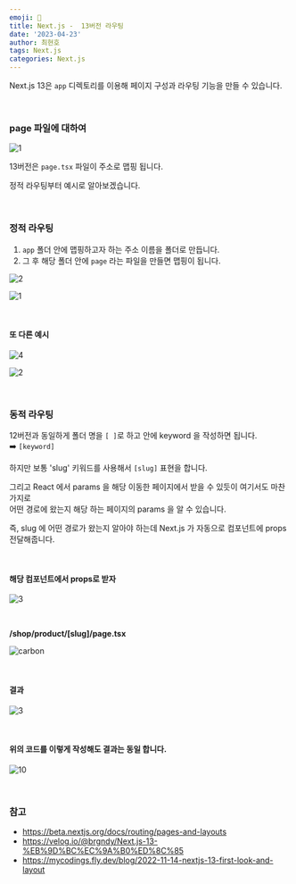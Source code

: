 ```yaml
---
emoji: 📖
title: Next.js -  13버전 라우팅
date: '2023-04-23'
author: 최현호
tags: Next.js
categories: Next.js
---
```


Next.js 13은 `app` 디렉토리를 이용해 페이지 구성과 라우팅 기능을 만들 수 있습니다.

<br>

### page 파일에 대하여

![1](https://user-images.githubusercontent.com/87301268/232983583-34588692-1400-49cb-8b91-f64d390c271d.png)

13버전은 `page.tsx` 파일이 주소로 맵핑 됩니다.

정적 라우팅부터 예시로 알아보겠습니다.

<br>

### 정적 라우팅

1. `app` 폴더 안에 맵핑하고자 하는 주소 이름을 폴더로 만듭니다.
2. 그 후 해당 폴더 안에 `page` 라는 파일을 만들면 맵핑이 됩니다.

![2](https://user-images.githubusercontent.com/87301268/232987094-837bb239-9f63-449c-b726-c00374797001.png)

![1](https://user-images.githubusercontent.com/87301268/232987834-8455f123-f877-487d-a361-ac2c1000878f.gif)

<br>

#### 또 다른 예시

![4](https://user-images.githubusercontent.com/87301268/232988851-fc8aa3f4-dd5b-412d-aed6-d1c4f0f96bb3.png)

![2](https://user-images.githubusercontent.com/87301268/232989253-c8bf0d30-e42b-4a8d-b866-586984bf7f75.gif)

<br>

### 동적 라우팅

12버전과 동일하게 폴더 명을 `[ ]`로 하고 안에 keyword 을 작성하면 됩니다. <br>
➡️ `[keyword]`

하지만 보통 'slug' 키워드를 사용해서 `[slug]` 표현을 합니다.

그리고 React 에서 params 을 해당 이동한 페이지에서 받을 수 있듯이 여기서도 마찬가지로 <br> 어떤 경로에 왔는지 해당 하는 페이지의 params 을 알 수 있습니다. <br>

즉, slug 에 어떤 경로가 왔는지 알아야 하는데 Next.js 가 자동으로 컴포넌트에 props 전달해줍니다.

<br>

#### 해당 컴포넌트에서 props로 받자

![3](https://user-images.githubusercontent.com/87301268/232994663-ec78d02f-5ef9-4635-8522-fd8c9f092aca.png)

<br>

**/shop/product/[slug]/page.tsx**

![carbon](https://user-images.githubusercontent.com/87301268/232995033-fb5be770-8d12-48a5-bbd9-3fa310e375cb.png)

<br>

#### 결과

![3](https://user-images.githubusercontent.com/87301268/232998847-8a4b5b01-7e6f-4131-9ee8-cfffd764aa61.gif)

<br>

#### 위의 코드를 이렇게 작성해도 결과는 동일 합니다.

![10](https://user-images.githubusercontent.com/87301268/232999863-176b8653-b0d6-47fd-8cd0-0dcc2f7950b3.png)

<br>

### 참고

- https://beta.nextjs.org/docs/routing/pages-and-layouts
- https://velog.io/@brgndy/Next.js-13-%EB%9D%BC%EC%9A%B0%ED%8C%85
- https://mycodings.fly.dev/blog/2022-11-14-nextjs-13-first-look-and-layout

<br>

```toc

```
